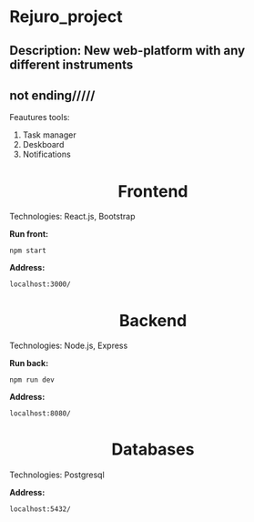 # Rejuro_project
Description: New web-platform with any different instruments
---
not ending/////
---
Feautures tools:<br> 
1. Task manager<br>
2. Deskboard<br>
3. Notifications<br>
<h1 align="center">Frontend</h1>
Technologies: React.js, Bootstrap <br>

**Run front:** 

```
npm start
```

**Address:**

```
localhost:3000/
```

<h1 align="center">Backend</h1>
Technologies: Node.js, Express

**Run back:**

```
npm run dev
```

**Address:**

```
localhost:8080/
```

<h1 align="center">Databases</h1>
Technologies: Postgresql

**Address:**

```
localhost:5432/
```
